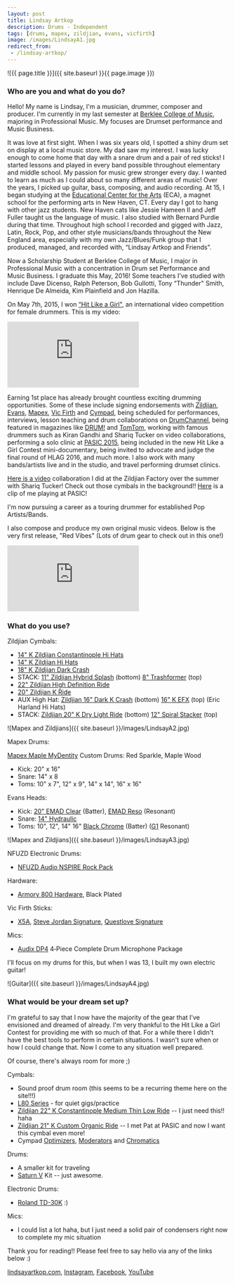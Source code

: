 ```yaml
---
layout: post
title: Lindsay Artkop
description: Drums - Independent
tags: [drums, mapex, zildjian, evans, vicfirth]
image: /images/LindsayA1.jpg
redirect_from:
 - /lindsay-artkop/
---
```


![{{ page.title }}]({{ site.baseurl }}{{ page.image }})

### Who are you and what do you do?

Hello! My name is Lindsay, I'm a musician, drummer, composer and producer. I'm currently in my last semester at [Berklee College of Music](https://www.berklee.edu/), majoring in Professional Music. My focuses are Drumset performance and Music Business.

It was love at first sight. When I was six years old, I spotted a shiny drum set on display at a local music store. My dad saw my interest. I was lucky enough to come home that day with a snare drum and a pair of red sticks! I started lessons and played in every band possible throughout elementary and middle school. My passion for music grew stronger every day. I wanted to learn as much as I could about so many different areas of music! Over the years, I picked up guitar, bass, composing, and audio recording. At 15, I began studying at the [Educational Center for the Arts](http://www.aces.org/schools-programs/magnet-schools/educational-center-for-the-arts) (ECA), a magnet school for the performing arts in New Haven, CT. Every day I got to hang with other jazz students. New Haven cats like Jessie Hameen II and Jeff Fuller taught us the language of music. I also studied with Bernard Purdie during that time. Throughout high school I recorded and gigged with Jazz, Latin, Rock, Pop, and other style musicians/bands throughout the New England area, especially with my own Jazz/Blues/Funk group that I produced, managed, and recorded with, “Lindsay Artkop and Friends".

Now a Scholarship Student at Berklee College of Music, I major in Professional Music with a concentration in Drum set Performance and Music Business. I graduate this May, 2016! Some teachers I've studied with include Dave Dicenso, Ralph Peterson, Bob Gullotti, Tony “Thunder" Smith, Henrique De Almeida, Kim Plainfield and Jon Hazilla.

On May 7th, 2015, I won [“Hit Like a Girl"](http://www.hitlikeagirlcontest.com/), an international video competition for female drummers. This is my video:

<p><div class='embed-container'><iframe src="https://www.youtube.com/embed/TKKO3mdyIus?rel=0&amp;showinfo=0" frameborder="0" allowfullscreen></iframe></div></p>

Earning 1st place has already brought countless exciting drumming opportunities. Some of these include signing endorsements with [Zildjian](http://zildjian.com/), [Evans](http://www.evansdrumheads.com/), [Mapex](http://mapexdrums.com/), [Vic Firth](http://vicfirth.com/) and [Cympad](http://www.cympad.com/), being scheduled for performances, interviews, lesson teaching and drum collaborations on [DrumChannel](http://www.drumchannel.com/), being featured in magazines like [DRUM!](http://www.drummagazine.com/) and [TomTom](http://tomtommag.com/), working with famous drummers such as Kiran Gandhi and Shariq Tucker on video collaborations, performing a solo clinic at [PASIC 2015](http://www.pas.org/pasic/about-pasic/general-information), being included in the new Hit Like a Girl Contest mini-documentary, being invited to advocate and judge the final round of HLAG 2016, and much more. I also work with many bands/artists live and in the studio, and travel performing drumset clinics.

[Here is a video](https://www.youtube.com/watch?v=r0rW5fZ9IOE) collaboration I did at the Zildjian Factory over the summer with Shariq Tucker! Check out those cymbals in the background!! [Here](https://www.youtube.com/watch?v=MzJxUmsk520) is a clip of me playing at PASIC!

I'm now pursuing a career as a touring drummer for established Pop Artists/Bands.

I also compose and produce my own original music videos. Below is the very first release, "Red Vibes" (Lots of drum gear to check out in this one!)

<p><div class='embed-container'><iframe src="https://www.youtube.com/embed/yUQGL6zAuwM?rel=0&amp;showinfo=0" frameborder="0" allowfullscreen></iframe></div></p>

### What do you use?

Zildjian Cymbals:

* [14" K Zildjian Constantinople Hi Hats](http://zildjian.com/Products/Drumset-Cymbals/Cast-Bronze-Cymbals/K-Constantinople-Series/HiHats/14-K-Constantinople-HiHat-Pair)
* [14" K Zildjian Hi Hats](http://zildjian.com/Products/Drumset-Cymbals/Cast-Bronze-Cymbals/K-Zildjian-Series/14-K-HiHat-Pair)
* [18" K Zildjian Dark Crash](http://zildjian.com/Products/Drumset-Cymbals/Cast-Bronze-Cymbals/K-Custom-Series/18-K-Custom-Dark-crash)
* STACK: [11" Zildjian Hybrid Splash](http://zildjian.com/products/drumset-cymbals/cast-bronze-cymbals/k-custom-series/11-k-custom-hybrid-splash) (bottom) [8" Trashformer](http://zildjian.com/Products/Drumset-Cymbals/Cast-Bronze-Cymbals/FX-Series/8-fx-Trashformer) (top)
* [22" Zildjian High Definition Ride](http://zildjian.com/Products/Drumset-Cymbals/Cast-Bronze-Cymbals/K-Custom-Series/22-K-Custom-High-Definition-Ride)
* [20" Zildjian K Ride](http://zildjian.com/Products/Drumset-Cymbals/Cast-Bronze-Cymbals/K-Zildjian-Series/20-K-Ride)
* AUX High Hat: [Zildjian 16" Dark K Crash](http://zildjian.com/products/drumset-cymbals/cast-bronze-cymbals/k-custom-series/16-k-custom-dark-crash) (bottom) [16" K EFX](http://zildjian.com/Products/Drumset-Cymbals/Cast-Bronze-Cymbals/K-Zildjian-Series/16-K-EFX) (top) (Eric Harland Hi Hats)
* STACK: [Zildjian 20" K Dry Light Ride](http://zildjian.com/Products/Drumset-Cymbals/Cast-Bronze-Cymbals/K-Custom-Series/20-K-Custom-Dry-Light-Ride) (bottom) [12" Spiral Stacker](http://zildjian.com/Products/Drumset-Cymbals/Cast-Bronze-Cymbals/FX-Series/12-fx-Spiral-Stacker) (top)

![Mapex and Zildjians]({{ site.baseurl }}/images/LindsayA2.jpg)

Mapex Drums:

[Mapex Maple MyDentity](http://mydentity.mapexdrums.com/) Custom Drums: Red Sparkle, Maple Wood

* Kick: 20" x 16"
* Snare: 14" x 8
* Toms: 10" x 7", 12" x 9", 14" x 14", 16" x 16"

Evans Heads:

* Kick: [20" EMAD Clear](http://www.evansdrumheads.com/EvProductDetail.Page?ActiveID=3567&productid=520&productname=EMAD_Clear) (Batter), [EMAD Reso](http://www.evansdrumheads.com/EvProductDetail.Page?ActiveID=3567&productid=494&productname=EMAD_Reso) (Resonant)
* Snare: [14" Hydraulic](http://www.evansdrumheads.com/EvProductDetail.Page?ActiveID=3567&productid=434&productname=Hydraulic_Black_Coated)
* Toms: 10", 12", 14" 16" [Black Chrome](http://www.evansdrumheads.com/EvProductDetail.Page?ActiveID=3567&productid=549&productname=Black_Chrome) (Batter) ([G1](http://www.evansdrumheads.com/EvProductDetail.Page?ActiveID=3567&productid=437&productname=G1_Coated) Resonant)

![Mapex and Zildjians]({{ site.baseurl }}/images/LindsayA3.jpg)

NFUZD Electronic Drums:

* [NFUZD Audio NSPIRE Rock Pack](http://www.sweetwater.com/store/detail/RockPack)

Hardware:

* [Armory 800 Hardware](http://mapexdrums.com/international/products/hardware/hardware-packs/hp8005eb/), Black Plated

Vic Firth Sticks:

* [X5A](http://vicfirth.com/?attachment_id=1155), [Steve Jordan Signature](http://vicfirth.com/products/drum-sticks/signature-sticks/steve-jordan/), [Questlove Signature](http://vicfirth.com/products/drum-sticks/signature-sticks/ahmir-questlove-thompson/)

Mics:

* [Audix DP4](http://www.audixusa.com/docs_12/latest_news/EukpkkyEypGnPJrzDc.shtml) 4‑Piece Complete Drum Microphone Package

I'll focus on my drums for this, but when I was 13, I built my own electric guitar!

![Guitar]({{ site.baseurl }}/images/LindsayA4.jpg)

### What would be your dream set up?

I'm grateful to say that I now have the majority of the gear that I've envisioned and dreamed of already. I'm very thankful to the Hit Like a Girl Contest for providing me with so much of that. For a while there I didn't have the best tools to perform in certain situations. I wasn't sure when or how I could change that. Now I come to any situation well prepared.

Of course, there's always room for more ;)

Cymbals:

* Sound proof drum room (this seems to be a recurring theme here on the site!!!)
* [L80 Series](http://zildjian.com/Products/Drumset-Cymbals/Low-Volume) - for quiet gigs/practice
* [Zildjian 22" K Constantinople Medium Thin Low Ride](http://zildjian.com/Products/Drumset-Cymbals/Cast-Bronze-Cymbals/K-Constantinople-Series/Rides/22-K-Constantinople-Medium-Thin-Ride-Low) -- I just need this!! haha
* [Zildjian 21" K Custom Organic Ride](http://zildjian.com/Products/Drumset-Cymbals/Cast-Bronze-Cymbals/K-Custom-Series/21-K-Custom-Organic-Ride) -- I met Pat at PASIC and now I want this cymbal even more!
* Cympad [Optimizers](http://shop.cympad.com/p/cympad-optimizer-starter-pack), [Moderators](http://shop.cympad.com/c/moderator-series) and [Chromatics](http://shop.cympad.com/c/chromatics-series)

Drums:

* A smaller kit for traveling
* [Saturn V](http://mapexdrums.com/international/products/drum-sets/saturn-v/) Kit -- just awesome.

Electronic Drums:

* [Roland TD-30K](http://www.roland.co.uk/products/td-30k/) :)

Mics:

* I could list a lot haha, but I just need a solid pair of condensers right now to complete my mic situation

Thank you for reading!! Please feel free to say hello via any of the links below :)

[lindsayartkop.com](www.lindsayartkop.com), [Instagram](www.instagram.com/lindsayartkop), [Facebook](www.facebook.com/lindsayartkopdrums), [YouTube](www.youtube.com/lindsayannemusic)
